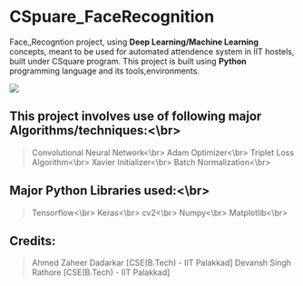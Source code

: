 # CSpuare_FaceRecognition
Face_Recogntion project, using **Deep Learning/Machine Learning** concepts, meant to be used for automated attendence system in IIT hostels, built under CSquare program. This project is built using **Python** programming language and its tools,environments.

[![](https://drive.google.com/open?id=1z0qv1Vu7Pv-E93XgLtstIbHOazcdJDKm)](Video)

## This project involves use of following major Algorithms/techniques:<\br>
> Convolutional Neural Network<\br>
> Adam Optimizer<\br>
> Triplet Loss Algorithm<\br>
> Xavier Initializer<\br>
> Batch Normalization<\br>

## Major Python Libraries used:<\br>
> Tensorflow<\br>
> Keras<\br>
> cv2<\br>
> Numpy<\br>
> Matplotlib<\br>

## Credits:
> Ahmed Zaheer Dadarkar [CSE(B.Tech) - IIT Palakkad]
> Devansh Singh Rathore [CSE(B.Tech) - IIT Palakkad]
